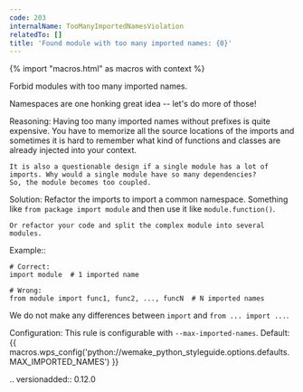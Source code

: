 ```yaml
---
code: 203
internalName: TooManyImportedNamesViolation
relatedTo: []
title: 'Found module with too many imported names: {0}'
---
```


{% import "macros.html" as macros with context %}

Forbid modules with too many imported names.

Namespaces are one honking great idea -- let's do more of those\!

Reasoning: Having too many imported names without prefixes is quite
expensive. You have to memorize all the source locations of the imports
and sometimes it is hard to remember what kind of functions and classes
are already injected into your context.

    It is also a questionable design if a single module has a lot of
    imports. Why would a single module have so many dependencies?
    So, the module becomes too coupled.

Solution: Refactor the imports to import a common namespace. Something
like `from package import module` and then use it like
`module.function()`.

    Or refactor your code and split the complex module into several modules.

Example::

    # Correct:
    import module  # 1 imported name
    
    # Wrong:
    from module import func1, func2, ..., funcN  # N imported names

We do not make any differences between `import` and `from ... import
...`.

Configuration: This rule is configurable with `--max-imported-names`.
Default:
{{ macros.wps_config('python://wemake_python_styleguide.options.defaults.MAX_IMPORTED_NAMES') }}

.. versionadded:: 0.12.0